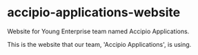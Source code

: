 # accipio-applications-website
Website for Young Enterprise team named Accipio Applications.

This is the website that our team, 'Accipio Applications', is using.
